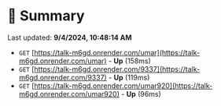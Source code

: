 # 📖 Summary
Last updated: **9/4/2024, 10:48:14 AM**

- `GET` [https://talk-m6gd.onrender.com/umar](https://talk-m6gd.onrender.com/umar) - **Up** (158ms)
- `GET` [https://talk-m6gd.onrender.com/9337](https://talk-m6gd.onrender.com/9337) - **Up** (119ms)
- `GET` [https://talk-m6gd.onrender.com/umar920](https://talk-m6gd.onrender.com/umar920) - **Up** (96ms)

